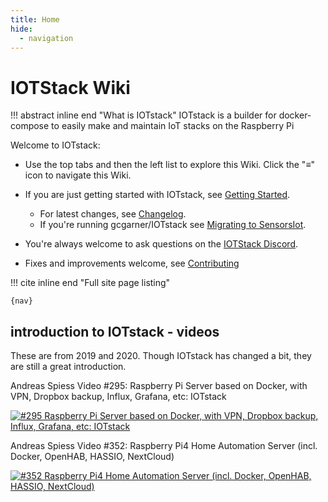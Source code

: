 ```yaml
---
title: Home
hide:
  - navigation
---
```

# IOTStack Wiki

!!! abstract inline end "What is IOTstack"
    IOTstack is a builder for docker-compose to easily make and maintain IoT
    stacks on the Raspberry Pi

Welcome to IOTstack:

* <span class="show-when-wide-layout">
  Use the top tabs and then the left list to explore this Wiki.
  </span>
  <label class="show-when-narrow-layout">
  Click the "≡" icon to navigate this Wiki.
  </label>

* If you are just getting started with IOTstack, see [Getting Started](Basic_setup/index.md).
    * For latest changes, see [Changelog](Updates/Changelog.md).
    * If you're running gcgarner/IOTstack see [Migrating to SensorsIot](Updates/gcgarner-migration.md).

* You're always welcome to ask questions on the [IOTStack Discord](https://discord.gg/ZpKHnks).

* Fixes and improvements welcome, see [Contributing](./Developers/index.md)

!!! cite inline end "Full site page listing"

    {nav}

## introduction to IOTstack - videos

These are from 2019 and 2020. Though IOTstack has changed a bit, they are still
a great introduction.

Andreas Spiess Video #295: Raspberry Pi Server based on Docker, with VPN, Dropbox backup, Influx, Grafana, etc: IOTstack

[![#295 Raspberry Pi Server based on Docker, with VPN, Dropbox backup, Influx, Grafana, etc: IOTstack](http://img.youtube.com/vi/a6mjt8tWUws/0.jpg)](https://www.youtube.com/watch?v=a6mjt8tWUws)

Andreas Spiess Video #352: Raspberry Pi4 Home Automation Server (incl. Docker, OpenHAB, HASSIO, NextCloud)

[![#352 Raspberry Pi4 Home Automation Server (incl. Docker, OpenHAB, HASSIO, NextCloud)](http://img.youtube.com/vi/KJRMjUzlHI8/0.jpg)](https://www.youtube.com/watch?v=KJRMjUzlHI8)
